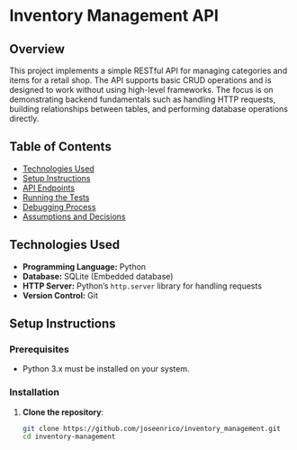 
# Inventory Management API

## Overview
This project implements a simple RESTful API for managing categories and items for a retail shop. The API supports basic CRUD operations and is designed to work without using high-level frameworks. The focus is on demonstrating backend fundamentals such as handling HTTP requests, building relationships between tables, and performing database operations directly.

## Table of Contents
- [Technologies Used](#technologies-used)
- [Setup Instructions](#setup-instructions)
- [API Endpoints](#api-endpoints)
- [Running the Tests](#running-the-tests)
- [Debugging Process](#debugging-process)
- [Assumptions and Decisions](#assumptions-and-decisions)

## Technologies Used
- **Programming Language:** Python
- **Database:** SQLite (Embedded database)
- **HTTP Server:** Python’s `http.server` library for handling requests
- **Version Control:** Git

## Setup Instructions

### Prerequisites
- Python 3.x must be installed on your system.

### Installation
1. **Clone the repository**:
   ```bash
   git clone https://github.com/joseenrico/inventory_management.git
   cd inventory-management
